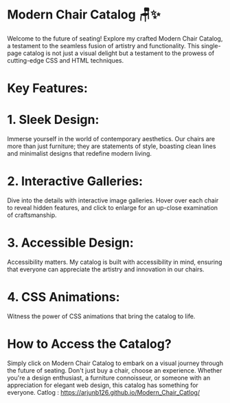 # Modern Chair Catalog 🪑✨

Welcome to the future of seating! Explore my crafted Modern Chair Catalog, a testament to the seamless fusion of artistry and functionality. This single-page catalog is not just a visual delight but a testament to the prowess of cutting-edge CSS and HTML techniques.

# Key Features:

# 1. Sleek Design:  
Immerse yourself in the world of contemporary aesthetics. Our chairs are more than just furniture; they are statements of style, boasting clean lines and minimalist designs that redefine modern living.

# 2. Interactive Galleries: 
Dive into the details with interactive image galleries. Hover over each chair to reveal hidden features, and click to enlarge for an up-close examination of craftsmanship.

# 3. Accessible Design: 
Accessibility matters. My catalog is built with accessibility in mind, ensuring that everyone can appreciate the artistry and innovation in our chairs.

# 4. CSS Animations:  
Witness the power of CSS animations that bring the catalog to life.


# How to Access the Catalog?
Simply click on Modern Chair Catalog to embark on a visual journey through the future of seating. Don't just buy a chair, choose an experience.
Whether you're a design enthusiast, a furniture connoisseur, or someone with an appreciation for elegant web design, this catalog has something for everyone.
Catlog : https://arjunb126.github.io/Modern_Chair_Catlog/
